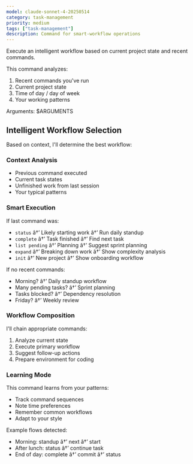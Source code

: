 ```yaml
---
model: claude-sonnet-4-20250514
category: task-management
priority: medium
tags: ["task-management"]
description: Command for smart-workflow operations
---
```


Execute an intelligent workflow based on current project state and recent commands.

This command analyzes:
1. Recent commands you've run
2. Current project state
3. Time of day / day of week
4. Your working patterns

Arguments: $ARGUMENTS

## Intelligent Workflow Selection

Based on context, I'll determine the best workflow:

### Context Analysis
- Previous command executed
- Current task states
- Unfinished work from last session
- Your typical patterns

### Smart Execution

If last command was:
- `status` â†’ Likely starting work â†’ Run daily standup
- `complete` â†’ Task finished â†’ Find next task
- `list pending` â†’ Planning â†’ Suggest sprint planning
- `expand` â†’ Breaking down work â†’ Show complexity analysis
- `init` â†’ New project â†’ Show onboarding workflow

If no recent commands:
- Morning? â†’ Daily standup workflow
- Many pending tasks? â†’ Sprint planning
- Tasks blocked? â†’ Dependency resolution
- Friday? â†’ Weekly review

### Workflow Composition

I'll chain appropriate commands:
1. Analyze current state
2. Execute primary workflow
3. Suggest follow-up actions
4. Prepare environment for coding

### Learning Mode

This command learns from your patterns:
- Track command sequences
- Note time preferences
- Remember common workflows
- Adapt to your style

Example flows detected:
- Morning: standup â†’ next â†’ start
- After lunch: status â†’ continue task
- End of day: complete â†’ commit â†’ status


